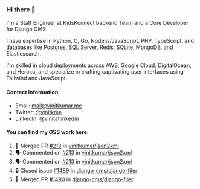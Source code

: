 ### Hi there 👋

I'm a Staff Engineer at KidsKonnect backend Team and a Core Developer for Django CMS.

I have expertise in Python, C, Go, Node.js/JavaScript, 
PHP, TypeScript, and databases like Postgres, SQL Server, Redis, 
SQLite, MongoDB, and Elasticsearch. 

I'm skilled in cloud deployments across AWS, Google Cloud, 
DigitalOcean, and Heroku, and specialize in crafting captivating 
user interfaces using Tailwind and JavaScript. 

#### Contact Information:

- Email: <a href="mailto:mail@vinitkumar.me">mail@vinitkumar.me</a>
- Twitter: [@vinitkme](https://twitter.com/vinitkme)
- LinkedIn: [@vinitatlinkedin](https://www.linkedin.com/in/vinitatlinkedin/)  

#### You can find my OSS work here:

<!--START_SECTION:activity-->
1. 🎉 Merged PR [#213](https://github.com/vinitkumar/json2xml/pull/213) in [vinitkumar/json2xml](https://github.com/vinitkumar/json2xml)
2. 🗣 Commented on [#213](https://github.com/vinitkumar/json2xml/pull/213#issuecomment-2322945481) in [vinitkumar/json2xml](https://github.com/vinitkumar/json2xml)
3. 🗣 Commented on [#213](https://github.com/vinitkumar/json2xml/pull/213#issuecomment-2322793793) in [vinitkumar/json2xml](https://github.com/vinitkumar/json2xml)
4. 🔒 Closed issue [#1489](https://github.com/django-cms/django-filer/issues/1489) in [django-cms/django-filer](https://github.com/django-cms/django-filer)
5. 🎉 Merged PR [#1490](https://github.com/django-cms/django-filer/pull/1490) in [django-cms/django-filer](https://github.com/django-cms/django-filer)
<!--END_SECTION:activity-->
